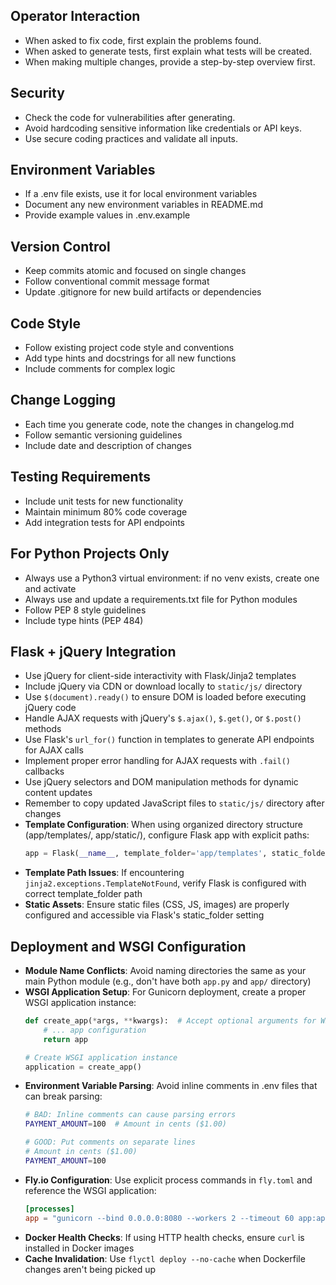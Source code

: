 ## Operator Interaction
- When asked to fix code, first explain the problems found.
- When asked to generate tests, first explain what tests will be created.
- When making multiple changes, provide a step-by-step overview first.

## Security
- Check the code for vulnerabilities after generating.
- Avoid hardcoding sensitive information like credentials or API keys.
- Use secure coding practices and validate all inputs.

## Environment Variables
- If a .env file exists, use it for local environment variables
- Document any new environment variables in README.md
- Provide example values in .env.example

## Version Control
- Keep commits atomic and focused on single changes
- Follow conventional commit message format
- Update .gitignore for new build artifacts or dependencies

## Code Style
- Follow existing project code style and conventions
- Add type hints and docstrings for all new functions
- Include comments for complex logic

## Change Logging
- Each time you generate code, note the changes in changelog.md
- Follow semantic versioning guidelines
- Include date and description of changes

## Testing Requirements
- Include unit tests for new functionality
- Maintain minimum 80% code coverage
- Add integration tests for API endpoints

## For Python Projects Only
- Always use a Python3 virtual environment: if no venv exists, create one and activate
- Always use and update a requirements.txt file for Python modules
- Follow PEP 8 style guidelines
- Include type hints (PEP 484)

## Flask + jQuery Integration
- Use jQuery for client-side interactivity with Flask/Jinja2 templates
- Include jQuery via CDN or download locally to `static/js/` directory
- Use `$(document).ready()` to ensure DOM is loaded before executing jQuery code
- Handle AJAX requests with jQuery's `$.ajax()`, `$.get()`, or `$.post()` methods
- Use Flask's `url_for()` function in templates to generate API endpoints for AJAX calls
- Implement proper error handling for AJAX requests with `.fail()` callbacks
- Use jQuery selectors and DOM manipulation methods for dynamic content updates
- Remember to copy updated JavaScript files to `static/js/` directory after changes
- **Template Configuration**: When using organized directory structure (app/templates/, app/static/), configure Flask app with explicit paths:
  ```python
  app = Flask(__name__, template_folder='app/templates', static_folder='app/static')
  ```
- **Template Path Issues**: If encountering `jinja2.exceptions.TemplateNotFound`, verify Flask is configured with correct template_folder path
- **Static Assets**: Ensure static files (CSS, JS, images) are properly configured and accessible via Flask's static_folder setting

## Deployment and WSGI Configuration
- **Module Name Conflicts**: Avoid naming directories the same as your main Python module (e.g., don't have both `app.py` and `app/` directory)
- **WSGI Application Setup**: For Gunicorn deployment, create a proper WSGI application instance:
  ```python
  def create_app(*args, **kwargs):  # Accept optional arguments for WSGI compatibility
      # ... app configuration
      return app
  
  # Create WSGI application instance
  application = create_app()
  ```
- **Environment Variable Parsing**: Avoid inline comments in .env files that can break parsing:
  ```bash
  # BAD: Inline comments can cause parsing errors
  PAYMENT_AMOUNT=100  # Amount in cents ($1.00)
  
  # GOOD: Put comments on separate lines
  # Amount in cents ($1.00)
  PAYMENT_AMOUNT=100
  ```
- **Fly.io Configuration**: Use explicit process commands in `fly.toml` and reference the WSGI application:
  ```toml
  [processes]
  app = "gunicorn --bind 0.0.0.0:8080 --workers 2 --timeout 60 app:application"
  ```
- **Docker Health Checks**: If using HTTP health checks, ensure `curl` is installed in Docker images
- **Cache Invalidation**: Use `flyctl deploy --no-cache` when Dockerfile changes aren't being picked up
